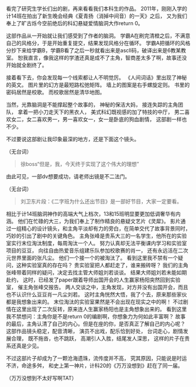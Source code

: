看完了研究生学长们出的剧，再来看看我们本科生的作品。
2011年，刚刚入学的计14班在拍出了新生晚会经典《夏青扬（消掉中间音）的一天》之后，
又为我们奉上了旷古烁今空前绝后的科幻悬疑爱情脑洞大作return 0。

这部作品从一开始就让我们感受到了作者的脑洞。
学霸A在刷完清橙之后，不满意自己的风格分，于是开始重复提交，结果发现风格分在循环。
学霸A把循环的风格分抄下来给学霸B，学霸B看了之后一秒就看出来是ascII码，破译出来是6教某教室。
恕我直言，像我这样的学渣还真是成不了主角，智商差太多了啊，故事还没开始就全剧终了。

接着看下去，你会发现每一个线索都让人不明觉厉。
《人间词话》里出现了神秘的英文。
图片里的幻方是最短路松弛矩阵。
墙上的图案是右手螺旋定则。
书里的密码居然是校歌。
而校歌居然是清华地图。

当然，光靠脑洞是不能撑起整个故事的，
神秘的保洁大妈，
接连失踪的主角团队，
拿着一把小刀走天下的黑衣人，
美式科幻既视感的加了特技的中厅，
男二喜欢女二，女二喜欢男一，男一喜欢女一，女一是卧底的狗血剧情，
这部剧一样也不少。

不过要说这部剧让我印象最深的地方，还是下面这个镜头。

（无台词）
> 徐boss“但是，我，今天终于实现了这个伟大的理想”

由此可见，一部dv想要成功，请老师出镜是不二法门。

（无台词）
> 刘卫东片段：《二字班为什么还出节目》是一部好节目，大家一定要看。

相比于计14班脑洞神作的高端大气上档次，13和15班明显要更加低调奢华有内涵。
他们在忙碌的大三，为我们奉上了制作精良的悬疑文艺片《灵犀》。
影片通过一组精心的设计镜头，和主角平淡却有力的旁白，在简单交代了故事背景同时，巧妙的引出了剧中的关键角色。
主角张峰是贵系大三的一名学生，他所在的实验室实行末位淘汰制度，每周淘汰一个人。
努力认真却无法平衡课内学习和实验室项目的豆豆，
向往自由热爱音乐组建乐队参加校歌赛的肖一，
还有永远活在二次元世界里面的张凡尘。
他们一个接一个的被淘汰了。
看到这里我不禁有一个疑问，这种实验室真的存在吗？
贵实验室把人都赶走了，谁来搬砖呀？
我们的主角张峰带着同样的疑问，决定去找主管大师姐刘若谈谈。
结果大师姐刘若未能如期赴约，
这时，已经发了paper跟着导师出国开会的人生赢家杨阳突然回到实验室，
催主角张峰交报告。
两人交谈之中，主角发现，对方并没有出国开会，而且也不认识什么豆豆肖一凡尘刘若。
这时主角恍然大悟，我了个去，原来那些家伙都是我想象出来的。
末位淘汰的实验室果然是不会出现在现实之中的啊！
不过剧情在这里出现了二次反转，原来连人生赢家杨阳也是主角想象出来的。
看到这里我不禁想问：主角你是不是return 0的编剧啊，你想象力为何如此丰富啊？
故事的最后，主角认清了自己的内心。但是在座的你，是否真正了解自己的内心呢？
这部作品镜头稳定，配音清晰，
演员不出戏，配乐恰到好处，
台词走心，剧情发展合理，
既不拖沓，也不跳跃，
高潮引人入胜，结尾发人深思，
这样的片子在贵系还真是少见。

不过这部片子却成为了一颗沧海遗珠，流传度并不高，
究其原因，只能说是时运不济，命途多舛，
和史上第一神片，计科20的《万万没想到》赶在了同一届。

（万万没想到不太好写啊TAT）